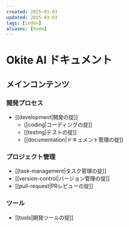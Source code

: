 ```yaml
---
created: 2025-03-03
updated: 2025-03-03
tags: [index]
aliases: [home]
---
```


# Okite AI ドキュメント

## メインコンテンツ

### 開発プロセス

- [[development|開発の掟]]
  - [[coding|コーディングの掟]]
  - [[testing|テストの掟]]
  - [[documentation|ドキュメント管理の掟]]

### プロジェクト管理

- [[task-management|タスク管理の掟]]
- [[version-control|バージョン管理の掟]]
- [[pull-request|PRレビューの掟]]

### ツール

- [[tools|開発ツールの掟]]
